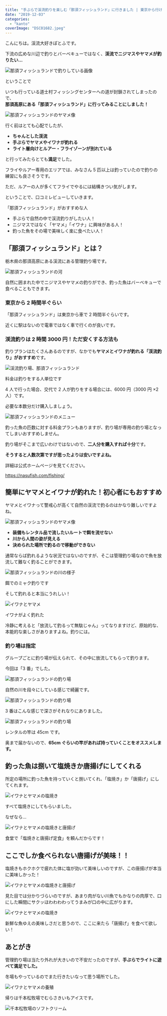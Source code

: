```yaml
---
title: "手ぶらで渓流釣りを楽しむ「那須フィッシュランド」に行きました | 東京から行ける管理釣り場（口コミ）"
date: "2019-12-03"
categories:
  - "kanto"
coverImage: "DSC01682.jpeg"
---
```


こんにちは。渓流大好きぽとふです。

下流の広めな川辺で釣りとバーベキューではなく、**渓流でニジマスやヤマメが釣りたい…**

![那須フィッシュランドで釣りしている画像](images/DSC01646.jpeg)

ということで

いつも行っている道士村フィッシングセンターへの道が封鎖されてしまったので、  
**那須高原にある「那須フィッシュランド」に行ってみることにしました！**

![那須フィッシュランドのヤマメ像](images/DSC01691.jpeg)

行く前はとても心配でしたが、

- **ちゃんとした渓流**
- **手ぶらでヤマメやイワナが釣れる**
- **ライト層向けとルアー・フライゾーンが別れている**

と行ってみたらとても**満足**でした。

フライやルアー専用のエリアでは、みなさん 5 匹以上は釣っていたので釣りの練習にも良さそうです。

ただ、ルアーの人が多くてフライでやるには結構きつい気がします。

ということで、口コミレビューしていきます。

「那須フィッシュランド」がおすすめな人

- 手ぶらで自然の中で渓流釣りがしたい人！
- ニジマスではなく「ヤマメ」「イワナ」に興味がある人！
- 釣った魚をその場で美味しく楽に食べたい人！

## 「那須フィッシュランド」とは？

栃木県の那須高原にある渓流にある管理釣り場です。

![那須フィッシュランドの河](images/DSC01663.jpeg)

自然に囲まれた中でニジマスやヤマメの釣りができ、釣った魚はバーベキューで食べることもできます。

### 東京から 2 時間半ぐらい

「那須フィッシュランド」は東京から車で 2 時間半ぐらいです。

近くに駅はないので電車ではなく車で行くのが良いです。

### 渓流釣りは 2 時間 3000 円！ただ安くする方法も

釣りプランはたくさんあるのですが、なかでも**ヤマメとイワナが釣れる「渓流釣り」がおすすめ**です。

![渓流釣り場、那須フィッシュランド](images/DSC01709.jpeg)

料金は釣りをする人単位です

4 人で行った場合、交代で 2 人が釣りをする場合には、6000 円（3000 円 ×2 人）です。

必要な本数分だけ購入しましょう。

![那須フィッシュランドのメニュー](images/DSC01710.jpeg)

釣った魚の匹数に対する料金プランもありますが、釣り場が専用の釣り場となってしまいおすすめしません。

釣り場がそこまで広いわけではないので、**二人分を購入すれば十分**です。

**そうすると人数次第ですが思ったよりは安いですよね。**

詳細は公式ホームページを見てください。

https://nasufish.com/fishing/

## 簡単にヤマメとイワナが釣れた！初心者にもおすすめ

ヤマメとイワナって警戒心が高くて自然の渓流で釣るのはかなり難しいですよね。

![那須フィッシュランドのヤマメ像](images/DSC01692.jpeg)

- **装備もレンタル品で流したいルートで餌を流せない**
- **川から人間の姿が見える**
- **決められた場所で釣るので移動ができない**

通常ならば釣れるような状況ではないのですが、そこは管理釣り場なので魚を放流して難なく釣ることができます。

![那須フィッシュランドの川の様子](images/DSC01713.jpeg)

餌でのミャク釣りです

そして釣れると本当にうれしい！

![イワナとヤマメ](images/DSC01639.jpeg)

イワナがよく釣れた

冷静に考えると「放流して釣るって無駄じゃん」ってなりますけど、原始的な、本能的な楽しさがありますよね。釣りには。

### 釣り場は指定

グループごとに釣り場が伝えられて、その中に放流してもらって釣ります。

今回は「3 番」でした。

![那須フィッシュランドの釣り場](images/DSC01683.jpeg)

自然の川を段々にしている感じで綺麗です。

![那須フィッシュランドの釣り場](images/DSC01682.jpeg)

3 番はこんな感じで深さがそれなりにありました。

![那須フィッシュランドの釣り場](images/DSC01636.jpeg)

レンタルの竿は 45cm です。

奥まで届かないので、**65cm ぐらいの竿があれば持っていくことをオススメします。**

## 釣った魚は捌いて塩焼きか唐揚げにしてくれる

所定の場所に釣った魚を持っていくと捌いてくれ、「塩焼き」か「唐揚げ」にしてくれます。

![イワナとヤマメの塩焼き](images/DSC01718.jpeg)

すべて塩焼きにしてもらいました。

なぜなら…

![イワナとヤマメの塩焼きと唐揚げ](images/DSC01714.jpeg)

食堂で「塩焼きと唐揚げ定食」を頼んだからです！

## ここでしか食べられない唐揚げが美味！！

塩焼きもホクホクで疲れた体に塩が効いて美味しいのですが、この唐揚げが本当に美味しかった！

![イワナとヤマメの塩焼きと唐揚げ](images/DSC01715.jpeg)

見た目では分かりづらいのですが、あまり肉がない川魚でもかなりの肉厚で、口にした瞬間にサクッほわわわわってうまみが口の中に広がります。

![イワナとヤマメの塩焼き](images/DSC01720.jpeg)

新鮮な魚ゆえの美味しさだと思うので、ここに来たら「唐揚げ」を食べて欲しい！

## あとがき

管理釣り場は当たり外れが大きいので不安だったのですが、**手ぶらでライトに遊べて満足でした。**

冬場もやっているのでまた行きたいなって思う場所でした。

![イワナとヤマメの養殖](images/DSC01701.jpeg)

帰りは千本松牧場でむらさきいもアイスです。

![千本松牧場のソフトクリーム](images/IMG_8038.jpeg)
